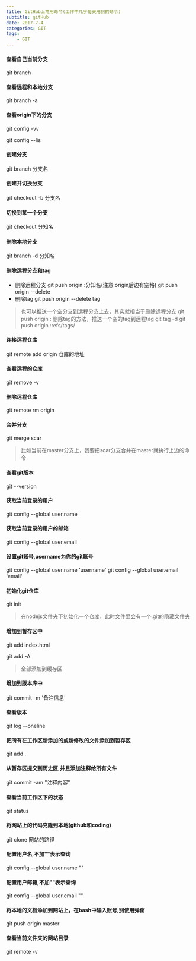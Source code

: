 ```yaml
---
title: GitHub上常用命令(工作中几乎每天用到的命令)
subtitle: gitHub
date: 2017-7-4
categories: GIT
tags: 
    - GIT
---
```

#### 查看自己当前分支
git branch

#### 查看远程和本地分支
git branch -a

#### 查看origin下的分支
git config -vv

git config --lis

#### 创建分支
git branch 分支名

#### 创建并切换分支
git checkout -b 分支名

#### 切换到某一个分支
git checkout 分知名

#### 删除本地分支
git branch -d 分知名

#### 删除远程分支和tag
+ 删除远程分支 git push origin :分知名(注意:origin后边有空格)
 git push origin --delete<branchName>
+ 删除tag git push origin --delete tag<tagName>
> 也可以推送一个空分支到远程分支上去，其实就相当于删除远程分支 git push origin :<branchName>
> 删除tag的方法，推送一个空的tag到远程tag git tag -d <tagName> git push origin :refs/tags/<tagName>

#### 连接远程仓库
git remote add origin 仓库的地址

#### 查看远程的仓库
git remove -v

#### 删除远程仓库
git remote rm origin

#### 合并分支
git merge scar
> 比如当前在master分支上，我要把scar分支合并在master就执行上边的命令

#### 查看git版本
git --version

#### 获取当前登录的用户
git config --global user.name

#### 获取当前登录的用户的邮箱
git config --global user.email

#### 设置git账号,username为你的git账号
git config --global user.name 'username' git config --global user.email 'email'

#### 初始化git仓库
git init
> 在nodejs文件夹下初始化一个仓库，此时文件里会有一个.git的隐藏文件夹

#### 增加到暂存区中
git add index.html

git add -A

> 全部添加到缓存区

#### 增加到版本库中
git commit -m '备注信息'

#### 查看版本
git log --oneline

#### 把所有在工作区新添加的或新修改的文件添加到暂存区
git add .

#### 从暂存区提交到历史区,并且添加注释给所有文件
git commit -am "注释内容"

#### 查看当前工作区下的状态
git status

#### 将网站上的代码克隆到本地(github和coding)
git clone 网站的路径

#### 配置用户名,不加""表示查询
git config --global user.name ""

#### 配置用户邮箱,不加""表示查询
git config --global user.email ""

#### 将本地的文档添加到网站上，在bash中输入账号,别使用弹窗
git push origin master

#### 查看当前文件夹的网站目录
git remote -v

